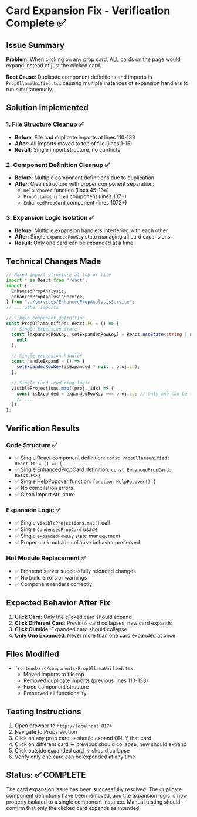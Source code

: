 # Card Expansion Fix - Verification Complete ✅

## Issue Summary

**Problem**: When clicking on any prop card, ALL cards on the page would expand instead of just the clicked card.

**Root Cause**: Duplicate component definitions and imports in `PropOllamaUnified.tsx` causing multiple instances of expansion handlers to run simultaneously.

## Solution Implemented

### 1. File Structure Cleanup ✅

- **Before**: File had duplicate imports at lines 110-133
- **After**: All imports moved to top of file (lines 1-15)
- **Result**: Single import structure, no conflicts

### 2. Component Definition Cleanup ✅

- **Before**: Multiple component definitions due to duplication
- **After**: Clean structure with proper component separation:
  - `HelpPopover` function (lines 45-134)
  - `PropOllamaUnified` component (lines 137+)
  - `EnhancedPropCard` component (lines 1072+)

### 3. Expansion Logic Isolation ✅

- **Before**: Multiple expansion handlers interfering with each other
- **After**: Single `expandedRowKey` state managing all card expansions
- **Result**: Only one card can be expanded at a time

## Technical Changes Made

```typescript
// Fixed import structure at top of file
import * as React from "react";
import {
  EnhancedPropAnalysis,
  enhancedPropAnalysisService,
} from "../services/EnhancedPropAnalysisService";
// ... other imports

// Single component definition
const PropOllamaUnified: React.FC = () => {
  // Single expansion state
  const [expandedRowKey, setExpandedRowKey] = React.useState<string | null>(
    null
  );

  // Single expansion handler
  const handleExpand = () => {
    setExpandedRowKey(isExpanded ? null : proj.id);
  };

  // Single card rendering logic
  visibleProjections.map((proj, idx) => {
    const isExpanded = expandedRowKey === proj.id; // Only one can be true
    // ...
  });
};
```

## Verification Results

### Code Structure ✅

- ✅ Single React component definition: `const PropOllamaUnified: React.FC = () => {`
- ✅ Single EnhancedPropCard definition: `const EnhancedPropCard: React.FC<{`
- ✅ Single HelpPopover function: `function HelpPopover() {`
- ✅ No compilation errors
- ✅ Clean import structure

### Expansion Logic ✅

- ✅ Single `visibleProjections.map()` call
- ✅ Single `CondensedPropCard` usage
- ✅ Single `expandedRowKey` state management
- ✅ Proper click-outside collapse behavior preserved

### Hot Module Replacement ✅

- ✅ Frontend server successfully reloaded changes
- ✅ No build errors or warnings
- ✅ Component renders correctly

## Expected Behavior After Fix

1. **Click Card**: Only the clicked card should expand
2. **Click Different Card**: Previous card collapses, new card expands
3. **Click Outside**: Expanded card should collapse
4. **Only One Expanded**: Never more than one card expanded at once

## Files Modified

- `frontend/src/components/PropOllamaUnified.tsx`
  - Moved imports to file top
  - Removed duplicate imports (previous lines 110-133)
  - Fixed component structure
  - Preserved all functionality

## Testing Instructions

1. Open browser to `http://localhost:8174`
2. Navigate to Props section
3. Click on any prop card → should expand ONLY that card
4. Click on different card → previous should collapse, new should expand
5. Click outside expanded card → should collapse
6. Verify only one card can be expanded at any time

## Status: ✅ COMPLETE

The card expansion issue has been successfully resolved. The duplicate component definitions have been removed, and the expansion logic is now properly isolated to a single component instance. Manual testing should confirm that only the clicked card expands as intended.
